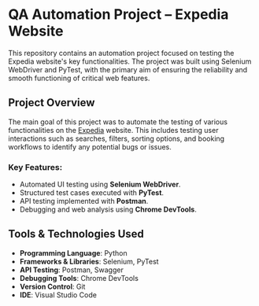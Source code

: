 # QA Automation Project – Expedia Website

This repository contains an automation project focused on testing the Expedia website's key functionalities. The project was built using Selenium WebDriver and PyTest, with the primary aim of ensuring the reliability and smooth functioning of critical web features.

## Project Overview

The main goal of this project was to automate the testing of various functionalities on the [Expedia](https://www.expedia.com) website. This includes testing user interactions such as searches, filters, sorting options, and booking workflows to identify any potential bugs or issues.

### Key Features:
- Automated UI testing using **Selenium WebDriver**.
- Structured test cases executed with **PyTest**.
- API testing implemented with **Postman**.
- Debugging and web analysis using **Chrome DevTools**.

## Tools & Technologies Used

- **Programming Language**: Python
- **Frameworks & Libraries**: Selenium, PyTest
- **API Testing**: Postman, Swagger
- **Debugging Tools**: Chrome DevTools
- **Version Control**: Git
- **IDE**: Visual Studio Code

